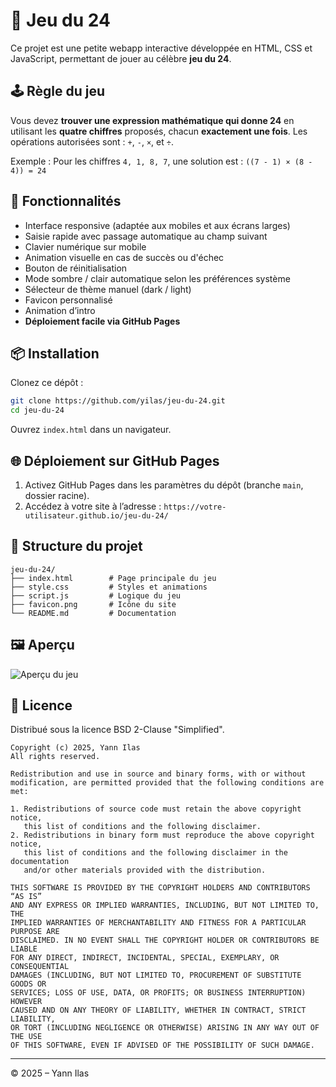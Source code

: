 # 🎯 Jeu du 24

Ce projet est une petite webapp interactive développée en HTML, CSS et JavaScript, permettant de jouer au célèbre **jeu du 24**.

## 🕹️ Règle du jeu

Vous devez **trouver une expression mathématique qui donne 24** en utilisant les **quatre chiffres** proposés, chacun **exactement une fois**.
Les opérations autorisées sont : `+`, `-`, `×`, et `÷`.

Exemple :
Pour les chiffres `4, 1, 8, 7`, une solution est :
`((7 - 1) × (8 - 4)) = 24`

## 🚀 Fonctionnalités

- Interface responsive (adaptée aux mobiles et aux écrans larges)
- Saisie rapide avec passage automatique au champ suivant
- Clavier numérique sur mobile
- Animation visuelle en cas de succès ou d'échec
- Bouton de réinitialisation
- Mode sombre / clair automatique selon les préférences système
- Sélecteur de thème manuel (dark / light)
- Favicon personnalisé
- Animation d’intro
- **Déploiement facile via GitHub Pages**

## 📦 Installation

Clonez ce dépôt :

```bash
git clone https://github.com/yilas/jeu-du-24.git
cd jeu-du-24
```

Ouvrez `index.html` dans un navigateur.

## 🌐 Déploiement sur GitHub Pages

1. Activez GitHub Pages dans les paramètres du dépôt (branche `main`, dossier racine).
2. Accédez à votre site à l’adresse :
   `https://votre-utilisateur.github.io/jeu-du-24/`

## 🧱 Structure du projet

```
jeu-du-24/
├── index.html        # Page principale du jeu
├── style.css         # Styles et animations
├── script.js         # Logique du jeu
├── favicon.png       # Icône du site
└── README.md         # Documentation
```

## 🖼️ Aperçu

![Aperçu du jeu](Apercu_jeu_du_24.png)

## 📄 Licence

Distribué sous la licence BSD 2-Clause "Simplified".

```text
Copyright (c) 2025, Yann Ilas
All rights reserved.

Redistribution and use in source and binary forms, with or without
modification, are permitted provided that the following conditions are met:

1. Redistributions of source code must retain the above copyright notice,
   this list of conditions and the following disclaimer.
2. Redistributions in binary form must reproduce the above copyright notice,
   this list of conditions and the following disclaimer in the documentation
   and/or other materials provided with the distribution.

THIS SOFTWARE IS PROVIDED BY THE COPYRIGHT HOLDERS AND CONTRIBUTORS “AS IS”
AND ANY EXPRESS OR IMPLIED WARRANTIES, INCLUDING, BUT NOT LIMITED TO, THE
IMPLIED WARRANTIES OF MERCHANTABILITY AND FITNESS FOR A PARTICULAR PURPOSE ARE
DISCLAIMED. IN NO EVENT SHALL THE COPYRIGHT HOLDER OR CONTRIBUTORS BE LIABLE
FOR ANY DIRECT, INDIRECT, INCIDENTAL, SPECIAL, EXEMPLARY, OR CONSEQUENTIAL
DAMAGES (INCLUDING, BUT NOT LIMITED TO, PROCUREMENT OF SUBSTITUTE GOODS OR
SERVICES; LOSS OF USE, DATA, OR PROFITS; OR BUSINESS INTERRUPTION) HOWEVER
CAUSED AND ON ANY THEORY OF LIABILITY, WHETHER IN CONTRACT, STRICT LIABILITY,
OR TORT (INCLUDING NEGLIGENCE OR OTHERWISE) ARISING IN ANY WAY OUT OF THE USE
OF THIS SOFTWARE, EVEN IF ADVISED OF THE POSSIBILITY OF SUCH DAMAGE.
```

---

© 2025 – Yann Ilas
